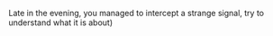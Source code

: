 Late in the evening, you managed to intercept a strange signal, try to understand what it is about)
